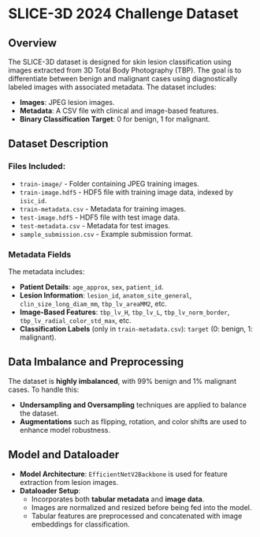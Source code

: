 # SLICE-3D 2024 Challenge Dataset

## Overview
The SLICE-3D dataset is designed for skin lesion classification using images extracted from 3D Total Body Photography (TBP). The goal is to differentiate between benign and malignant cases using diagnostically labeled images with associated metadata. The dataset includes:

- **Images**: JPEG lesion images.
- **Metadata**: A CSV file with clinical and image-based features.
- **Binary Classification Target**: 0 for benign, 1 for malignant.

## Dataset Description
### Files Included:
- `train-image/` - Folder containing JPEG training images.
- `train-image.hdf5` - HDF5 file with training image data, indexed by `isic_id`.
- `train-metadata.csv` - Metadata for training images.
- `test-image.hdf5` - HDF5 file with test image data.
- `test-metadata.csv` - Metadata for test images.
- `sample_submission.csv` - Example submission format.

### Metadata Fields
The metadata includes:
- **Patient Details**: `age_approx`, `sex`, `patient_id`.
- **Lesion Information**: `lesion_id`, `anatom_site_general`, `clin_size_long_diam_mm`, `tbp_lv_areaMM2`, etc.
- **Image-Based Features**: `tbp_lv_H`, `tbp_lv_L`, `tbp_lv_norm_border`, `tbp_lv_radial_color_std_max`, etc.
- **Classification Labels** (only in `train-metadata.csv`): `target` (0: benign, 1: malignant).

## Data Imbalance and Preprocessing
The dataset is **highly imbalanced**, with 99% benign and 1% malignant cases. To handle this:
- **Undersampling and Oversampling** techniques are applied to balance the dataset.
- **Augmentations** such as flipping, rotation, and color shifts are used to enhance model robustness.

## Model and Dataloader
- **Model Architecture**: `EfficientNetV2Backbone` is used for feature extraction from lesion images.
- **Dataloader Setup**:
  - Incorporates both **tabular metadata** and **image data**.
  - Images are normalized and resized before being fed into the model.
  - Tabular features are preprocessed and concatenated with image embeddings for classification.


